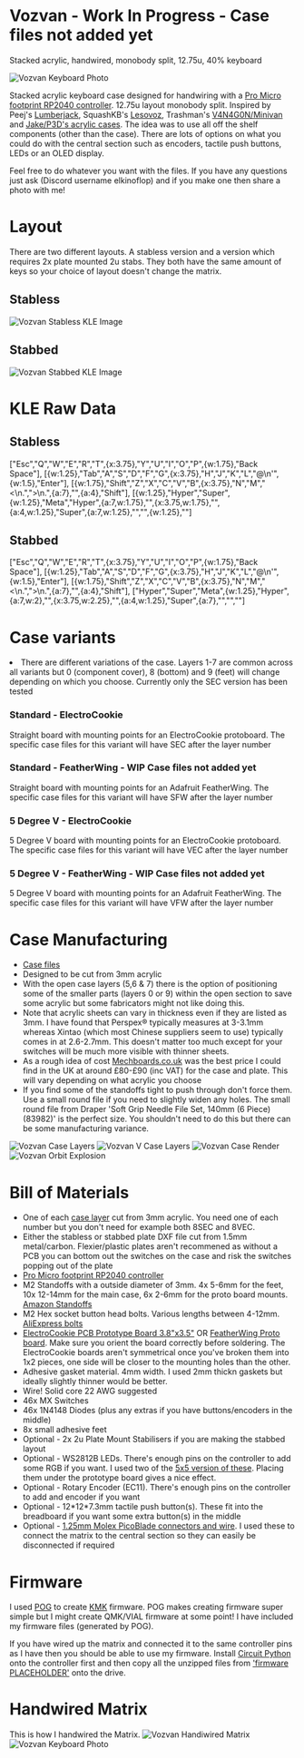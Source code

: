 # Vozvan - Work In Progress - Case files not added yet
Stacked acrylic, handwired, monobody split, 12.75u, 40% keyboard

<img src="https://github.com/ElKinoflop/Barghest/blob/main/images/placeholder.jpg" alt="Vozvan Keyboard Photo">

Stacked acrylic keyboard case designed for handwiring with a <a href="https://mechboards.co.uk/products/pro-micro-5v?_pos=2&_sid=c64ff0323&_ss=r" target="_blank">Pro Micro footprint RP2040 controller</a>. 12.75u layout monobody split. Inspired by Peej's <a href="https://github.com/peej/lumberjack-keyboard" target="_blank">Lumberjack</a>, SquashKB's <a href="https://www.instagram.com/squash_kb/?hl=en-gb">Lesovoz</a>, Trashman's <a href="https://trashman.wiki/keyboards/v4n4g0n">V4N4G0N/Minivan</a> and <a href="https://p3dstore.notion.site/P3Dstore-Open-Source-Project-List-6e85900337294e769fb7b8fa68d68f27">Jake/P3D's acrylic cases</a>. The idea was to use all off the shelf components (other than the case). There are lots of options on what you could do with the central section such as encoders, tactile push buttons, LEDs or an OLED display.

Feel free to do whatever you want with the files. If you have any questions just ask (Discord username elkinoflop) and if you make one then share a photo with me!

<h1>Layout</h1>
There are two different layouts. A stabless version and a version which requires 2x plate mounted 2u stabs. They both have the same amount of keys so your choice of layout doesn't change the matrix.

<h2>Stabless</h2>
<img src="https://github.com/ElKinoflop/Vozvan/blob/main/images/Vozvan%20Handwire%20KLE.jpg" alt="Vozvan Stabless KLE Image">

<h2>Stabbed</h2>
<img src="https://github.com/ElKinoflop/Vozvan/blob/main/images/Vozvan%20Stabbed%20KLE.jpg" alt="Vozvan Stabbed KLE Image">

<h1>KLE Raw Data</h1>
<h2>Stabless</h2>
["Esc","Q","W","E","R","T",{x:3.75},"Y","U","I","O","P",{w:1.75},"Back<br>Space"],
[{w:1.25},"Tab","A","S","D","F","G",{x:3.75},"H","J","K","L","@\n'",{w:1.5},"Enter"],
[{w:1.75},"Shift","Z","X","C","V","B",{x:3.75},"N","M","<\n.",">\n.",{a:7},"",{a:4},"Shift"],
[{w:1.25},"Hyper","Super",{w:1.25},"Meta","Hyper",{a:7,w:1.75},"",{x:3.75,w:1.75},"",{a:4,w:1.25},"Super",{a:7,w:1.25},"","",{w:1.25},""]

<h2>Stabbed</h2>
["Esc","Q","W","E","R","T",{x:3.75},"Y","U","I","O","P",{w:1.75},"Back<br>Space"],
[{w:1.25},"Tab","A","S","D","F","G",{x:3.75},"H","J","K","L","@\n'",{w:1.5},"Enter"],
[{w:1.75},"Shift","Z","X","C","V","B",{x:3.75},"N","M","<\n.",">\n.",{a:7},"",{a:4},"Shift"],
["Hyper","Super","Meta",{w:1.25},"Hyper",{a:7,w:2},"",{x:3.75,w:2.25},"",{a:4,w:1.25},"Super",{a:7},"","",""]

<h1>Case variants</h1>
<li>There are different variations of the case. Layers 1-7 are common across all variants but 0 (component cover), 8 (bottom) and 9 (feet) will change depending on which you choose. Currently only the SEC version has been tested</li>
<h3>Standard - ElectroCookie</h3>
Straight board with mounting points for an ElectroCookie protoboard. The specific case files for this variant will have SEC after the layer number
<h3>Standard - FeatherWing - WIP Case files not added yet</h3>
Straight board with mounting points for an Adafruit FeatherWing. The specific case files for this variant will have SFW after the layer number
<h3>5 Degree V - ElectroCookie</h3>
5 Degree V board with mounting points for an ElectroCookie protoboard. The specific case files for this variant will have VEC after the layer number
<h3>5 Degree V - FeatherWing - WIP Case files not added yet</h3>
5 Degree V board with mounting points for an Adafruit FeatherWing. The specific case files for this variant will have VFW after the layer number

<h1>Case Manufacturing</h1>
<ul>
  <li><a href="https://github.com/ElKinoflop/Vozvan/tree/main/Case%20Files" target="_blank">Case files</a></li>
  <li>Designed to be cut from 3mm acrylic</li>
  <li>With the open case layers (5,6 & 7) there is the option of positioning some of the smaller parts (layers 0 or 9) within the open section to save some acrylic but some fabricators might not like doing this.</li>
  <li>Note that acrylic sheets can vary in thickness even if they are listed as 3mm. I have found that Perspex® typically measures at 3-3.1mm whereas Xintao (which most Chinese suppliers seem to use) typically comes in at 2.6-2.7mm. This doesn't matter too much except for your switches will be much more visible with thinner sheets.</li>
  <li>As a rough idea of cost <a href="https://mechboards.co.uk/" target="_blank">Mechboards.co.uk</a> was the best price I could find in the UK at around £80-£90 (inc VAT) for the case and plate. This will vary depending on what acrylic you choose</li>
  <li>If you find some of the standoffs tight to push through don't force them. Use a small round file if you need to slightly widen any holes. The small round file from Draper 'Soft Grip Needle File Set, 140mm (6 Piece) (83982)' is the perfect size. You shouldn't need to do this but there can be some manufacturing variance.</li>
</ul>

<img src="https://github.com/ElKinoflop/Vozvan/blob/main/images/Vozvan%20Combined.png" alt="Vozvan Case Layers">

<img src="https://github.com/ElKinoflop/Vozvan/blob/main/images/Vozvan%20V%20Combined.png" alt="Vozvan V Case Layers">

<img src="https://github.com/ElKinoflop/Vozvan/blob/main/images/9d9e7bed-2c7b-4b43-9d6c-c64e370a0fa1.PNG" alt="Vozvan Case Render">

<img src="https://github.com/ElKinoflop/Vozvan/blob/main/images/Vozvan%20Orbit%20Explode.gif" alt="Vozvan Orbit Explosion">

<h1>Bill of Materials</h1>
<ul>
  <li>One of each <a href="https://github.com/ElKinoflop/Vozvan/tree/main/Case%20Files" target="_blank">case layer</a> cut from 3mm acrylic. You need one of each number but you don't need for example both 8SEC and 8VEC.</li>
  <li>Either the stabless or stabbed plate DXF file cut from 1.5mm metal/carbon. Flexier/plastic plates aren't recommened as without a PCB you can bottom out the switches on the case and risk the switches popping out of the plate</li>
  <li><a href="https://mechboards.co.uk/products/pro-micro-5v?_pos=2&_sid=c64ff0323&_ss=r" target="_blank">Pro Micro footprint RP2040 controller</a></li>
  <li>M2 Standoffs with a outside diameter of 3mm. 4x 5-6mm for the feet, 10x 12-14mm for the main case, 6x 2-6mm for the proto board mounts. <a href="https://amzn.eu/d/8H1HG6Y" target="_blank">Amazon Standoffs</a></li></li>
  <li>M2 Hex socket button head bolts. Various lengths between 4-12mm. <a href="https://www.aliexpress.com/item/32969042589.html" target="_blank">AliExpress bolts</a></li>
  <li><a href="https://www.amazon.co.uk/dp/B08151V9TS?ref=ppx_yo2ov_dt_b_fed_asin_title" target="_blank">ElectroCookie PCB Prototype Board 3.8"x3.5"</a> OR <a href="https://www.adafruit.com/product/2884" target="_blank">FeatherWing Proto board</a>. Make sure you orient the board correctly before soldering. The ElectroCookie boards aren't symmetrical once you've broken them into 1x2 pieces, one side will be closer to the mounting holes than the other.</li>
  <li>Adhesive gasket material. 4mm width. I used 2mm thickn gaskets but ideally slightly thinner would be better.</li>
  <li>Wire! Solid core 22 AWG suggested</li>
  <li>46x MX Switches</li>
  <li>46x 1N4148 Diodes (plus any extras if you have buttons/encoders in the middle)</li>
  <li>8x small adhesive feet</li>
  <li>Optional - 2x 2u Plate Mount Stabilisers if you are making the stabbed layout</li>
  <li>Optional - WS2812B LEDs. There's enough pins on the controller to add some RGB if you want. I used two of the <a href="https://www.aliexpress.com/item/1005007273486672.html" target="_blank">5x5 version of these</a>. Placing them under the prototype board gives a nice effect.</li>
  <li>Optional - Rotary Encoder (EC11). There's enough pins on the controller to add and encoder if you want</li>
  <li>Optional - 12*12*7.3mm tactile push button(s). These fit into the breadboard if you want some extra button(s) in the middle</li>
  <li>Optional - <a href="https://www.amazon.co.uk/dp/B08RMQP6YP?ref=ppx_yo2ov_dt_b_fed_asin_title" target="_blank">1.25mm Molex PicoBlade connectors and wire</a>. I used these to connect the matrix to the central section so they can easily be disconnected if required</li>
</ul>

<h1>Firmware</h1>
I used <a href="https://github.com/JanLunge/pog" target="_blank">POG</a>  to create <a href="https://github.com/KMKfw/kmk_firmware" target="_blank">KMK</a> firmware. POG makes creating firmware super simple but I might create QMK/VIAL firmware at some point!
I have included my firmware files (generated by POG). 

If you have wired up the matrix and connected it to the same controller pins as I have then you should be able to use my firmware. Install <a href="https://circuitpython.org/board/waveshare_rp2040_tiny/" target="_blank">Circuit Python</a> onto the controller first and then copy all the unzipped files from <a href="placeholder" target="_blank">'firmware PLACEHOLDER'</a> onto the drive.

<h1>Handwired Matrix</h1>
This is how I handwired the Matrix.
<img src="https://github.com/ElKinoflop/Vozvan/blob/main/images/Vozvan%20Matrix%20Pins.png" alt="Vozvan Handiwired Matrix">

<img src="https://github.com/ElKinoflop/Barghest/blob/main/images/placeholder.jpg" alt="Vozvan Keyboard Photo">
